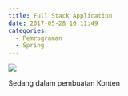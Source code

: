 ```yaml
---
title: Full Stack Application
date: 2017-05-28 16:11:49
categories:
  - Pemrograman
  - Spring
---
```

![](https://udemy-images.udemy.com/course/750x422/842058_eb39.jpg)

Sedang dalam pembuatan Konten

